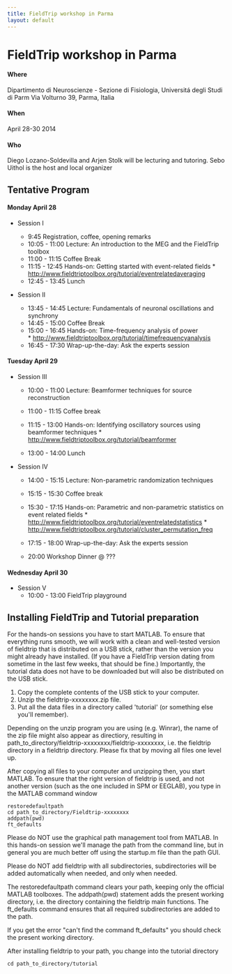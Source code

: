 ```yaml
---
title: FieldTrip workshop in Parma
layout: default
---
```


# FieldTrip workshop in Parma

#### Where

Dipartimento di Neuroscienze - Sezione di Fisiologia, Universitá degli Studi di Parm
Via Volturno 39, Parma, Italia

#### When

April 28-30 2014

#### Who

Diego Lozano-Soldevilla and Arjen Stolk will be lecturing and tutoring.
Sebo Uithol is the host and local organizer

## Tentative Program

####  Monday April 28

*  Session I
    * 9:45			Registration, coffee, opening remarks
    * 10:05 - 11:00		Lecture: An introduction to the MEG and the FieldTrip toolbox
    * 11:00 - 11:15		Coffee Break
    * 11:15 - 12:45 Hands-on: Getting started with event-related fields
          * http://www.fieldtriptoolbox.org/tutorial/eventrelatedaveraging
    * 12:45 - 13:45		Lunch

*  Session II
    * 13:45 - 14:45		Lecture: Fundamentals of neuronal oscillations and  synchrony
    * 14:45 - 15:00   	Coffee Break
    * 15:00 - 16:45		Hands-on: Time-frequency analysis of power       
          * http://www.fieldtriptoolbox.org/tutorial/timefrequencyanalysis
    * 16:45 - 17:30		Wrap-up-the-day: Ask the experts session

####  Tuesday April 29

*  Session III
    * 10:00 - 11:00		Lecture: Beamformer techniques for source reconstruction
    * 11:00 - 11:15		Coffee break
    * 11:15 - 13:00		Hands-on: Identifying oscillatory sources using beamformer techniques
          * http://www.fieldtriptoolbox.org/tutorial/beamformer

    * 13:00 - 14:00		Lunch

*  Session IV
    * 14:00 - 15:15		Lecture: Non-parametric randomization techniques
    * 15:15 - 15:30		Coffee break
    * 15:30 - 17:15	Hands-on: Parametric and non-parametric statistics on event related fields
          * http://www.fieldtriptoolbox.org/tutorial/eventrelatedstatistics
          * http://www.fieldtriptoolbox.org/tutorial/cluster_permutation_freq
    * 17:15 - 18:00		Wrap-up-the-day: Ask the experts session

    * 20:00			Workshop Dinner @ ???

####  Wednesday April 30

*  Session V
    * 10:00 - 13:00		FieldTrip playground

## Installing FieldTrip and Tutorial preparation

For the hands-on sessions you have to start MATLAB. To ensure that
everything runs smooth, we will work with a clean and well-tested
version of fieldtrip that is distributed on a USB stick, rather than the version you might already
have installed. (If you have a FieldTrip version dating from sometime in the last few weeks, that should be fine.) Importantly, the tutorial data does not have to be
downloaded but will also be distributed on the USB stick.

 1.  Copy the complete contents of the USB stick to your computer.
 2.  Unzip the fieldtrip-xxxxxxxx.zip file.
 3.  Put all the data files in a directory called 'tutorial' (or something else you'll remember).

<div class="warning">
Depending on the unzip program you are using (e.g. Winrar), the name
of the zip file might also appear as directiory, resulting in
path_to_directory/fieldtrip-xxxxxxxx/fieldtrip-xxxxxxxx, i.e. the
fieldtrip directory in a fieldtrip directory. Please fix that by
moving all files one level up.
</div>

After copying all files to your computer and unzipping then, you start MATLAB. To ensure that the right version of fieldtrip is used, and not another version (such as the one included in SPM or EEGLAB), you type in the MATLAB command window

    restoredefaultpath
    cd path_to_directory/Fieldtrip-xxxxxxxx
    addpath(pwd)
    ft_defaults

<div class="warning">
Please do NOT use the graphical path management tool from MATLAB. In this hands-on session we'll manage the path from the command line, but in general you are much better off using the startup.m file than the path GUI.

Please do NOT add fieldtrip with all subdirectories, subdirectories will be added automatically when needed, and only when needed.
</div>

The restoredefaultpath command clears your path, keeping only the
official MATLAB toolboxes. The addpath(pwd) statement adds the
present working directory, i.e. the directory containing the fieldtrip
main functions. The ft_defaults command ensures that all required
subdirectories are added to the path.

If you get the error "can't find the command ft_defaults" you should check the present working directory.

After installing fieldtrip to your path, you change into the tutorial directory

    cd path_to_directory/tutorial
